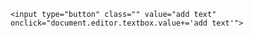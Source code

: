 
<link rel="stylesheet" href="styles.css" />

<div id="markdown">


  <form name="editor>
    <textarea id="preview" name="textbox"></textarea>

    <input type="button" class="" value="add text" onclick="document.editor.textbox.value+='add text'">

  </form>

</div>


<!--  <script src="script.js" type="module"></script> -->
